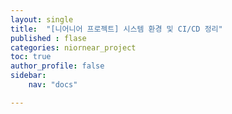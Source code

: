 ```yaml
---
layout: single
title:  "[니어니어 프로젝트] 시스템 환경 및 CI/CD 정리"
published : flase
categories: niornear_project
toc: true
author_profile: false
sidebar:
    nav: "docs"

---
```


## 